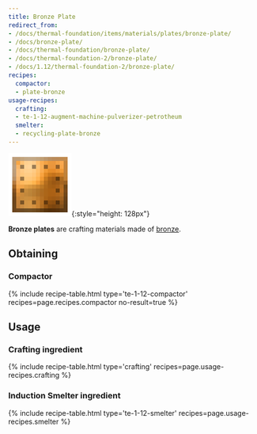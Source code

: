 ```yaml
---
title: Bronze Plate
redirect_from:
- /docs/thermal-foundation/items/materials/plates/bronze-plate/
- /docs/bronze-plate/
- /docs/thermal-foundation/bronze-plate/
- /docs/thermal-foundation-2/bronze-plate/
- /docs/1.12/thermal-foundation-2/bronze-plate/
recipes:
  compactor:
  - plate-bronze
usage-recipes:
  crafting:
  - te-1-12-augment-machine-pulverizer-petrotheum
  smelter:
  - recycling-plate-bronze
---
```


![Bronze plate](/assets/images/thermal-foundation-2/plate-bronze.png){:style="height: 128px"}


**Bronze plates** are crafting materials made of [bronze](/docs/1.12/thermal-foundation/bronze-ingot/).


Obtaining
---------

### Compactor
{% include recipe-table.html type='te-1-12-compactor' recipes=page.recipes.compactor no-result=true %}


Usage
-----

### Crafting ingredient
{% include recipe-table.html type='crafting' recipes=page.usage-recipes.crafting %}

### Induction Smelter ingredient
{% include recipe-table.html type='te-1-12-smelter' recipes=page.usage-recipes.smelter %}
